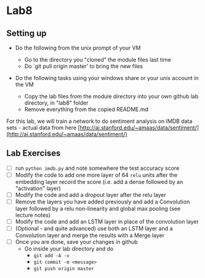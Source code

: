 # Lab8

## Setting up 
* Do the following from the unix prompt of your VM
	* Go to the directory you "cloned" the module files last time
	* Do `git pull origin master' to bring the new files

* Do the following tasks using your windows share or your unix account in the VM	
	* Copy the lab files from the module directory into your own github lab directory, in "lab8" folder
	* Remove everything from the copied README.md



For this lab, we will train a network to do sentiment analysis on IMDB data sets - actual data from here [http://ai.stanford.edu/~amaas/data/sentiment/](http://ai.stanford.edu/~amaas/data/sentiment/)

## Lab Exercises 

- [ ] run ``python imdb.py`` and note somewhere the test accuracy score
- [ ] Modify the code to add one more layer of 64 ``relu`` units after the embedding layer record the score (i.e. add a dense followed by an "activation" layer)
- [ ] Modify the code and add a dropout layer after the relu layer
- [ ] Remove the layers you have added previously and add a Convolution layer followed by a relu non-linearity and global max pooling (see lecture notes)
- [ ] Modify the code and add an LSTM layer in place of the convolution layer
- [ ] (Optional - and quite advanced) use both an LSTM layer and a Convolution layer and merge the results with a Merge layer
- [ ] Once you are done, save your changes in github
	* Go inside your lab directory and do 
      * ``git add -A -v``
      * ``git commit -m <message>``
      * ``git push origin master``